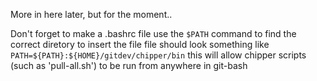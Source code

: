 More in here later, but for the moment..

Don't forget to make a .bashrc file
use the `$PATH` command to find the correct diretory to insert the file
file should look something like `PATH=${PATH}:${HOME}/gitdev/chipper/bin`
this will allow chipper scripts (such as 'pull-all.sh') to be run from anywhere in git-bash
